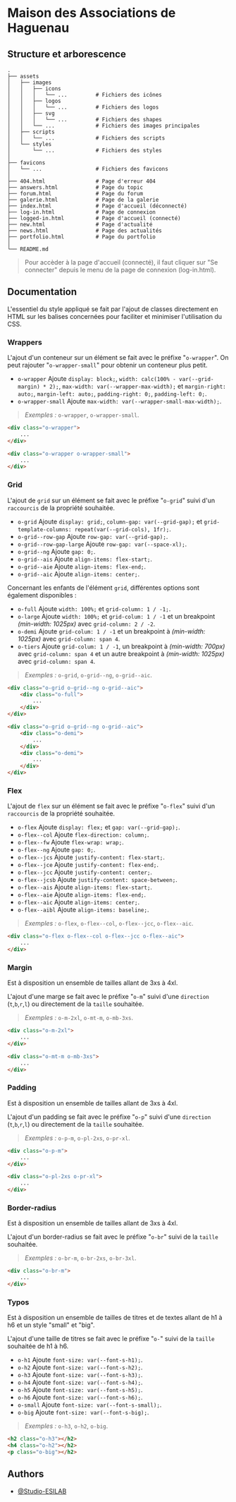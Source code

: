 # Maison des Associations de Haguenau

## Structure et arborescence
    .
    ├── assets
    │   ├── images
    │   │   ├── icons
    │   │   │   └── ...         # Fichiers des icônes
    │   │   ├── logos
    │   │   │   └── ...         # Fichiers des logos
    │   │   ├── svg
    │   │   │   └── ...         # Fichiers des shapes
    │   │   └── ...             # Fichiers des images principales
    │   ├── scripts
    │   │   └── ...             # Fichiers des scripts
    │   └── styles
    │       └── ...             # Fichiers des styles
    │
    ├── favicons
    │   └── ...                 # Fichiers des favicons
    │
    ├── 404.html                # Page d'erreur 404
    ├── answers.html            # Page du topic
    ├── forum.html              # Page du forum
    ├── galerie.html            # Page de la galerie
    ├── index.html              # Page d'accueil (déconnecté)
    ├── log-in.html             # Page de connexion
    ├── logged-in.html          # Page d'accueil (connecté)
    ├── new.html                # Page d'actualité
    ├── news.html               # Page des actualités
    ├── portfolio.html          # Page du portfolio
    │
    └── README.md

> Pour accèder à la page d'accueil (connecté), il faut cliquer sur "Se connecter" depuis le menu de la page de connexion (log-in.html).

## Documentation
L'essentiel du style appliqué se fait par l'ajout de classes directement en HTML sur les balises concernées pour faciliter et minimiser l'utilisation du CSS.

### Wrappers
L'ajout d'un conteneur sur un élément se fait avec le préfixe "`o-wrapper`". On peut rajouter "`o-wrapper-small`" pour obtenir un conteneur plus petit.
- `o-wrapper` Ajoute `display: block;`, `width: calc(100% - var(--grid-margin) * 2);`, `max-width: var(--wrapper-max-width);` et `margin-right: auto;`, `margin-left: auto;`, `padding-right: 0;`, `padding-left: 0;`.
- `o-wrapper-small` Ajoute `max-width: var(--wrapper-small-max-width);`.
> *Exemples :* `o-wrapper`, `o-wrapper-small`.
```html
<div class="o-wrapper">
    ...
</div>
```
```html
<div class="o-wrapper o-wrapper-small">
    ...
</div>
```

### Grid
L'ajout de `grid` sur un élément se fait avec le préfixe "`o-grid`" suivi d'un `raccourcis` de la propriété souhaitée.
- `o-grid` Ajoute `display: grid;`, `column-gap: var(--grid-gap);` et `grid-template-columns: repeat(var(--grid-cols), 1fr);`.
- `o-grid--row-gap` Ajoute `row-gap: var(--grid-gap);`.
- `o-grid--row-gap-large` Ajoute `row-gap: var(--space-xl);`.
- `o-grid--ng` Ajoute `gap: 0;`.
- `o-grid--ais` Ajoute `align-items: flex-start;`.
- `o-grid--aie` Ajoute `align-items: flex-end;`.
- `o-grid--aic` Ajoute `align-items: center;`.

Concernant les enfants de l'élément `grid`, différentes options sont également disponibles :
- `o-full` Ajoute `width: 100%;` et `grid-column: 1 / -1;`.
- `o-large` Ajoute `width: 100%;` et `grid-colum: 1 / -1` et un breakpoint *(min-width: 1025px)* avec `grid-column: 2 / -2`.
- `o-demi` Ajoute `grid-colum: 1 / -1` et un breakpoint à *(min-width: 1025px)* avec `grid-column: span 4`.
- `o-tiers` Ajoute `grid-colum: 1 / -1`, un breakpoint à *(min-width: 700px)* avec `grid-column: span 4` et un autre breakpoint à *(min-width: 1025px)* avec `grid-column: span 4`.
> *Exemples :* `o-grid`, `o-grid--ng`, `o-grid--aic`.
```html
<div class="o-grid o-grid--ng o-grid--aic">
    <div class="o-full">
        ...
    </div>
</div>
```
```html
<div class="o-grid o-grid--ng o-grid--aic">
    <div class="o-demi">
        ...
    </div>
    <div class="o-demi">
        ...
    </div>
</div>
```

### Flex
L'ajout de `flex` sur un élément se fait avec le préfixe "`o-flex`" suivi d'un `raccourcis` de la propriété souhaitée.
- `o-flex` Ajoute `display: flex;` et `gap: var(--grid-gap);`.
- `o-flex--col` Ajoute `flex-direction: column;`.
- `o-flex--fw` Ajoute `flex-wrap: wrap;`.
- `o-flex--ng` Ajoute `gap: 0;`.
- `o-flex--jcs` Ajoute `justify-content: flex-start;`.
- `o-flex--jce` Ajoute `justify-content: flex-end;`.
- `o-flex--jcc` Ajoute `justify-content: center;`.
- `o-flex--jcsb` Ajoute `justify-content: space-between;`.
- `o-flex--ais` Ajoute `align-items: flex-start;`.
- `o-flex--aie` Ajoute `align-items: flex-end;`.
- `o-flex--aic` Ajoute `align-items: center;`.
- `o-flex--aibl` Ajoute `align-items: baseline;`.
> *Exemples :* `o-flex`, `o-flex--col`, `o-flex--jcc`, `o-flex--aic`.
```html
<div class="o-flex o-flex--col o-flex--jcc o-flex--aic">
    ...
</div>
```

### Margin
Est à disposition un ensemble de tailles allant de 3xs à 4xl.

L'ajout d'une marge se fait avec le préfixe "`o-m`" suivi d'une `direction` (`t`,`b`,`r`,`l`) ou directement de la `taille` souhaitée.
> *Exemples :* `o-m-2xl`, `o-mt-m`, `o-mb-3xs`.
```html
<div class="o-m-2xl">
    ...
</div>
```
```html
<div class="o-mt-m o-mb-3xs">
    ...
</div>
```

### Padding
Est à disposition un ensemble de tailles allant de 3xs à 4xl.

L'ajout d'un padding se fait avec le préfixe "`o-p`" suivi d'une `direction` (`t`,`b`,`r`,`l`) ou directement de la `taille` souhaitée.
> *Exemples :* `o-p-m`, `o-pl-2xs`, `o-pr-xl`.
```html
<div class="o-p-m">
    ...
</div>
```
```html
<div class="o-pl-2xs o-pr-xl">
    ...
</div>
```

### Border-radius
Est à disposition un ensemble de tailles allant de 3xs à 4xl.

L'ajout d'un border-radius se fait avec le préfixe "`o-br`" suivi de la `taille` souhaitée.
> *Exemples :* `o-br-m`, `o-br-2xs`, `o-br-3xl`.
```html
<div class="o-br-m">
    ...
</div>
```

### Typos
Est à disposition un ensemble de tailles de titres et de textes allant de h1 à h6 et un style "small" et "big".

L'ajout d'une taille de titres se fait avec le préfixe "`o-`" suivi de la `taille` souhaitée de h1 à h6.

- `o-h1` Ajoute `font-size: var(--font-s-h1);`.
- `o-h2` Ajoute `font-size: var(--font-s-h2);`.
- `o-h3` Ajoute `font-size: var(--font-s-h3);`.
- `o-h4` Ajoute `font-size: var(--font-s-h4);`.
- `o-h5` Ajoute `font-size: var(--font-s-h5);`.
- `o-h6` Ajoute `font-size: var(--font-s-h6);`.
- `o-small` Ajoute `font-size: var(--font-s-small);`.
- `o-big` Ajoute `font-size: var(--font-s-big);`.

> *Exemples :* `o-h3`, `o-h2`, `o-big`.
```html
<h2 class="o-h3"></h2>
<h4 class="o-h2"></h2>
<p class="o-big"></h2>
```

## Authors

- [@Studio-ESILAB](https://github.com/Studio-ESILAB)
